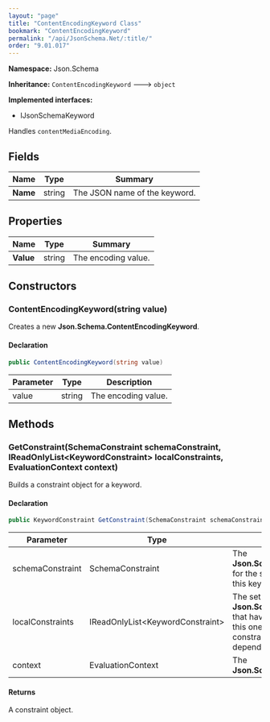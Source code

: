 ```yaml
---
layout: "page"
title: "ContentEncodingKeyword Class"
bookmark: "ContentEncodingKeyword"
permalink: "/api/JsonSchema.Net/:title/"
order: "9.01.017"
---
```

**Namespace:** Json.Schema

**Inheritance:**
`ContentEncodingKeyword`
 🡒 
`object`

**Implemented interfaces:**

- IJsonSchemaKeyword

Handles `contentMediaEncoding`.

## Fields

| Name | Type | Summary |
|---|---|---|
| **Name** | string | The JSON name of the keyword. |

## Properties

| Name | Type | Summary |
|---|---|---|
| **Value** | string | The encoding value. |

## Constructors

### ContentEncodingKeyword(string value)

Creates a new **Json.Schema.ContentEncodingKeyword**.

#### Declaration

```c#
public ContentEncodingKeyword(string value)
```

| Parameter | Type | Description |
|---|---|---|
| value | string | The encoding value. |


## Methods

### GetConstraint(SchemaConstraint schemaConstraint, IReadOnlyList\<KeywordConstraint\> localConstraints, EvaluationContext context)

Builds a constraint object for a keyword.

#### Declaration

```c#
public KeywordConstraint GetConstraint(SchemaConstraint schemaConstraint, IReadOnlyList<KeywordConstraint> localConstraints, EvaluationContext context)
```

| Parameter | Type | Description |
|---|---|---|
| schemaConstraint | SchemaConstraint | The **Json.Schema.SchemaConstraint** for the schema object that houses this keyword. |
| localConstraints | IReadOnlyList\<KeywordConstraint\> | The set of other **Json.Schema.KeywordConstraint**s that have been processed prior to this one. Will contain the constraints for keyword dependencies. |
| context | EvaluationContext | The **Json.Schema.EvaluationContext**. |


#### Returns

A constraint object.

